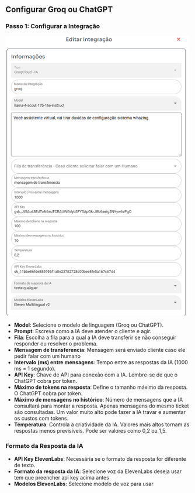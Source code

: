 ## Configurar Groq ou ChatGPT

### Passo 1: Configurar a Integração

![print](telaintegracao.png)

- **Model**: Selecione o modelo de linguagem (Groq ou ChatGPT).
- **Prompt**: Escreva como a IA deve atender o cliente e agir.
- **Fila**: Escolha a fila para a qual a IA deve transferir se não conseguir responder ou resolver o problema.
- **Mensagem de transferencia**: Mensagem será enviado cliente caso ele pedir falar com um humano
- **Intervalo (ms) entre mensagens**: Tempo entre as respostas da IA (1000 ms = 1 segundo).
- **API Key**: Chave de API para conexão com a IA. Lembre-se de que o ChatGPT cobra por token.
- **Máximo de tokens na resposta**: Define o tamanho máximo da resposta. O ChatGPT cobra por token.
- **Máximo de mensagens no histórico**: Número de mensagens que a IA consultará para montar a resposta. Apenas mensagens do mesmo ticket são consultadas. Um valor muito alto pode fazer a IA travar e aumentar os custos com tokens.
- **Temperatura**: Controla a criatividade da IA. Valores mais altos tornam as respostas menos previsíveis. Pode ser valores como 0,2 ou 1,5.

### Formato da Resposta da IA

- **API Key ElevenLabs**: Necessária se o formato da resposta for diferente de texto.
- **Formato da resposta da IA**: Selecione voz da ElevenLabs deseja usar tem que preencher api key acima antes
- **Modelos ElevenLabs**: Selecione modelo de voz para usar